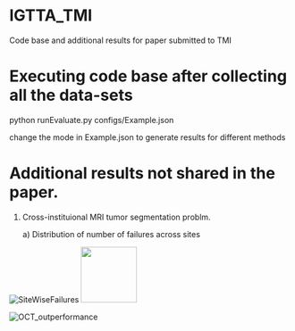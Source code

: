 # IGTTA_TMI
Code base and additional results for paper submitted to TMI

# Executing code base after collecting all the data-sets
python runEvaluate.py configs/Example.json 

change the mode in Example.json to generate results for different methods

# Additional results not shared in the paper. 
1) Cross-instituional MRI tumor segmentation problm.

   a) Distribution of number of failures across sites
   
![SiteWiseFailures](https://github.com/hariharanrav/IGTTA_TMI/assets/75911061/03adf3d0-0401-4000-bbc3-2b717966b4c2 ) 
<img src="[https://your-image-url.type](https://github.com/hariharanrav/IGTTA_TMI/assets/75911061/03adf3d0-0401-4000-bbc3-2b717966b4c2)" width="100" height="100">

![OCT_outperformance](https://github.com/hariharanrav/IGTTA_TMI/assets/75911061/89cbb940-0411-447e-bd4b-b0c24ca7bb5f)
